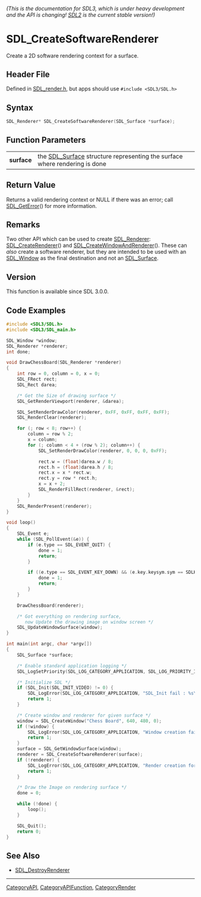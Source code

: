 ###### (This is the documentation for SDL3, which is under heavy development and the API is changing! [SDL2](https://wiki.libsdl.org/SDL2/) is the current stable version!)
# SDL_CreateSoftwareRenderer

Create a 2D software rendering context for a surface.

## Header File

Defined in [SDL_render.h](https://github.com/libsdl-org/SDL/blob/main/include/SDL3/SDL_render.h), but apps should use `#include <SDL3/SDL.h>`

## Syntax

```c
SDL_Renderer* SDL_CreateSoftwareRenderer(SDL_Surface *surface);

```

## Function Parameters

|                 |                                                                                           |
| --------------- | ----------------------------------------------------------------------------------------- |
| **surface**     | the [SDL_Surface](SDL_Surface) structure representing the surface where rendering is done |

## Return Value

Returns a valid rendering context or NULL if there was an error; call
[SDL_GetError](SDL_GetError)() for more information.

## Remarks

Two other API which can be used to create [SDL_Renderer](SDL_Renderer):
[SDL_CreateRenderer](SDL_CreateRenderer)() and
[SDL_CreateWindowAndRenderer](SDL_CreateWindowAndRenderer)(). These can
_also_ create a software renderer, but they are intended to be used with an
[SDL_Window](SDL_Window) as the final destination and not an
[SDL_Surface](SDL_Surface).

## Version

This function is available since SDL 3.0.0.

## Code Examples

```c++
#include <SDL3/SDL.h>
#include <SDL3/SDL_main.h>

SDL_Window *window;
SDL_Renderer *renderer;
int done;

void DrawChessBoard(SDL_Renderer *renderer)
{
    int row = 0, column = 0, x = 0;
    SDL_FRect rect;
    SDL_Rect darea;

    /* Get the Size of drawing surface */
    SDL_GetRenderViewport(renderer, &darea);

    SDL_SetRenderDrawColor(renderer, 0xFF, 0xFF, 0xFF, 0xFF);
    SDL_RenderClear(renderer);

    for (; row < 8; row++) {
        column = row % 2;
        x = column;
        for (; column < 4 + (row % 2); column++) {
            SDL_SetRenderDrawColor(renderer, 0, 0, 0, 0xFF);

            rect.w = (float)darea.w / 8;
            rect.h = (float)darea.h / 8;
            rect.x = x * rect.w;
            rect.y = row * rect.h;
            x = x + 2;
            SDL_RenderFillRect(renderer, &rect);
        }
    }
    SDL_RenderPresent(renderer);
}

void loop()
{
    SDL_Event e;
    while (SDL_PollEvent(&e)) {
        if (e.type == SDL_EVENT_QUIT) {
            done = 1;
            return;
        }

        if ((e.type == SDL_EVENT_KEY_DOWN) && (e.key.keysym.sym == SDLK_ESCAPE)) {
            done = 1;
            return;
        }
    }

    DrawChessBoard(renderer);

    /* Got everything on rendering surface,
       now Update the drawing image on window screen */
    SDL_UpdateWindowSurface(window);
}

int main(int argc, char *argv[])
{
    SDL_Surface *surface;

    /* Enable standard application logging */
    SDL_LogSetPriority(SDL_LOG_CATEGORY_APPLICATION, SDL_LOG_PRIORITY_INFO);

    /* Initialize SDL */
    if (SDL_Init(SDL_INIT_VIDEO) != 0) {
        SDL_LogError(SDL_LOG_CATEGORY_APPLICATION, "SDL_Init fail : %s\n", SDL_GetError());
        return 1;
    }

    /* Create window and renderer for given surface */
    window = SDL_CreateWindow("Chess Board", 640, 480, 0);
    if (!window) {
        SDL_LogError(SDL_LOG_CATEGORY_APPLICATION, "Window creation fail : %s\n", SDL_GetError());
        return 1;
    }
    surface = SDL_GetWindowSurface(window);
    renderer = SDL_CreateSoftwareRenderer(surface);
    if (!renderer) {
        SDL_LogError(SDL_LOG_CATEGORY_APPLICATION, "Render creation for surface fail : %s\n", SDL_GetError());
        return 1;
    }

    /* Draw the Image on rendering surface */
    done = 0;

    while (!done) {
        loop();
    }

    SDL_Quit();
    return 0;
}

```

## See Also

* [SDL_DestroyRenderer](SDL_DestroyRenderer)

----
[CategoryAPI](CategoryAPI), [CategoryAPIFunction](CategoryAPIFunction), [CategoryRender](CategoryRender)


